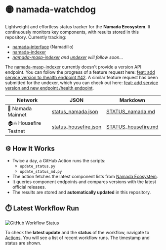 # 🟡 namada-watchdog

Lightweight and effortless status tracker for the **Namada Ecosystem**. It continuously monitors key components, with results stored in this repository. Currently tracking:
- [namada-interface](https://github.com/anoma/namada-interface) (Namadillo)
- [namada-indexer](https://github.com/anoma/namada-indexer)
- *[namada-masp-indexer](https://github.com/anoma/namada-masp-indexer) and [undexer](https://github.com/hackbg/undexer) will follow soon...*

The [namada-masp-indexer](https://github.com/anoma/namada-masp-indexer) currently doesn't provide a version API endpoint. You can follow the progress of a feature request here: [feat: add service version to /health endpoint #42](https://github.com/anoma/namada-masp-indexer/issues/42). A similar feature request has been submitted for the undexer, which you can check out here: [feat: add service version and new endpoint /health endpoint](https://github.com/hackbg/undexer/issues/19).

| Network | JSON | Markdown |
|-|-|-|
| 🚀 Namada Mainnet | [status_namada.json](status_namada.json) | [STATUS_namada.md](STATUS_namada.md) | 
| 🏠🔥 Housefire Testnet | [status_housefire.json](status_housefire.json) | [STATUS_housefire.md](STATUS_housefire.md) | 

## ⚙️ How It Works

- Twice a day, a GitHub Action runs the scripts:
  - `update_status.py`
  - `update_status_md.py`
- The action fetches the latest component lists from [Namada Ecosystem](https://github.com/Luminara-Hub/namada-ecosystem/).
- It queries component endpoints and compares versions with the latest official releases.
- The results are stored and **automatically updated** in this repository.

## ⏱️ Latest Workflow Run

![GitHub Workflow Status](https://github.com/maxpower-01/namada-watchdog/actions/workflows/watchdog.yml/badge.svg)

To check the **latest update** and the **status** of the workflow, navigate to [Actions](../../actions). You will see a list of recent workflow runs. The timestamp and status are shown.